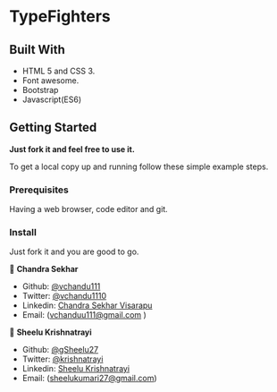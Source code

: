 # TypeFighters

## Built With

- HTML 5 and CSS 3.
- Font awesome.
- Bootstrap
- Javascript(ES6)

## Getting Started

**Just fork it and feel free to use it.**

To get a local copy up and running follow these simple example steps.

### Prerequisites

Having a web browser, code editor and git.

### Install

Just fork it and you are good to go.


👤 **Chandra Sekhar**

- Github: [@vchandu111](https://github.com/vchandu111
)
- Twitter: [@vchandu1110](https://twitter.com/vchandu1110
)
- Linkedin: [Chandra Sekhar Visarapu
](www.linkedin.com/in/chandra-sekhar-visarapu-6b23111a8
)
- Email: (vchanduu111@gmail.com
)

👤 **Sheelu Krishnatrayi**

- Github: [@gSheelu27](https://github.com/Sheelu27)
- Twitter: [@krishnatrayi](https://twitter.com/krishnatrayi)
- Linkedin: [Sheelu Krishnatrayi](https://www.linkedin.com/in/sheelu-krishnatrayi-87930a1a8/)
- Email: (sheelukumari27@gmail.com)
